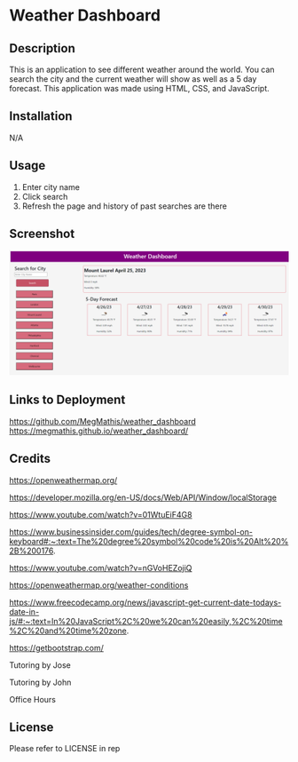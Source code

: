 # Weather Dashboard

## Description

This is an application to see different weather around the world. You can search the city and the current weather will show as well as a 5 day forecast. This application was made using HTML, CSS, and JavaScript.

## Installation

N/A

## Usage

1. Enter city name
2. Click search
3. Refresh the page and history of past searches are there

## Screenshot

![Screenshot.](./Assets/Images/screenshot.png)

## Links to Deployment

https://github.com/MegMathis/weather_dashboard
https://megmathis.github.io/weather_dashboard/

## Credits

https://openweathermap.org/

https://developer.mozilla.org/en-US/docs/Web/API/Window/localStorage

https://www.youtube.com/watch?v=01WtuEiF4G8

https://www.businessinsider.com/guides/tech/degree-symbol-on-keyboard#:~:text=The%20degree%20symbol%20code%20is%20Alt%20%2B%200176.

https://www.youtube.com/watch?v=nGVoHEZojiQ

https://openweathermap.org/weather-conditions

https://www.freecodecamp.org/news/javascript-get-current-date-todays-date-in-js/#:~:text=In%20JavaScript%2C%20we%20can%20easily,%2C%20time%2C%20and%20time%20zone.

https://getbootstrap.com/

Tutoring by Jose

Tutoring by John

Office Hours

## License

Please refer to LICENSE in rep
